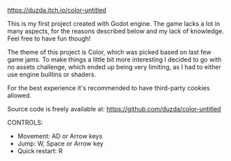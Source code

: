 https://duzda.itch.io/color-untitled

This is my first project created with Godot engine. The game lacks a lot in many aspects, for the reasons described below and my lack of knowledge. Feel free to have fun though!

The theme of this project is Color, which was picked based on last few game jams. To make things a little bit more interesting I decided to go with no assets challenge, which ended up being very limiting, as I had to either use engine builtins or shaders.

For the best experience it's recommended to have third-party cookies allowed.

Source code is freely available at: https://github.com/duzda/color-untitled

CONTROLS:

* Movement: AD or Arrow keys
* Jump: W, Space or Arrow key
* Quick restart: R